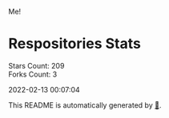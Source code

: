 Me!

# Respositories Stats
Stars Count: 209  
Forks Count: 3

2022-02-13 00:07:04  

This README is automatically generated by [🐰](https://github.com/rnitta/rnitta).
